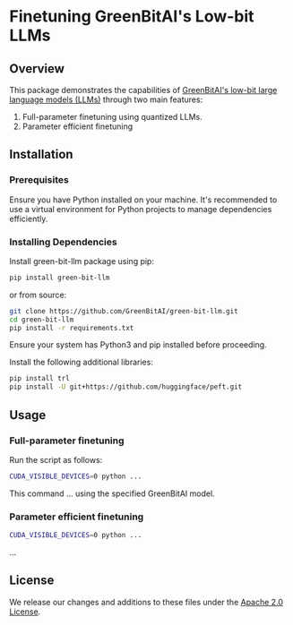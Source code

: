 # Finetuning GreenBitAI's Low-bit LLMs

## Overview

This package demonstrates the capabilities of [GreenBitAI's low-bit large language models (LLMs)](https://huggingface.co/GreenBitAI) through two main features:
1. Full-parameter finetuning using quantized LLMs.
2. Parameter efficient finetuning


## Installation

### Prerequisites
Ensure you have Python installed on your machine. It's recommended to use a virtual environment for Python projects to manage dependencies efficiently.

### Installing Dependencies

Install green-bit-llm package using pip:

```bash
pip install green-bit-llm
```

or from source:

```bash
git clone https://github.com/GreenBitAI/green-bit-llm.git
cd green-bit-llm
pip install -r requirements.txt
```
Ensure your system has Python3 and pip installed before proceeding.

Install the following additional libraries:

```bash
pip install trl
pip install -U git+https://github.com/huggingface/peft.git
```

## Usage

### Full-parameter finetuning

Run the script as follows:

```bash
CUDA_VISIBLE_DEVICES=0 python ...
```

This command ... using the specified GreenBitAI model.

### Parameter efficient finetuning

```bash
CUDA_VISIBLE_DEVICES=0 python ...
```
...

## License
We release our changes and additions to these files under the [Apache 2.0 License](../LICENSE).
